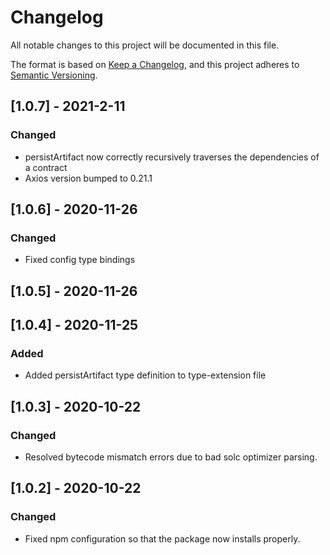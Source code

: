 # Changelog

All notable changes to this project will be documented in this file.

The format is based on [Keep a Changelog](https://keepachangelog.com/en/1.0.0/),
and this project adheres to [Semantic Versioning](https://semver.org/spec/v2.0.0.html).

## [1.0.7] - 2021-2-11

### Changed

- persistArtifact now correctly recursively traverses the dependencies of a contract
- Axios version bumped to 0.21.1

## [1.0.6] - 2020-11-26

### Changed

- Fixed config type bindings

## [1.0.5] - 2020-11-26

## [1.0.4] - 2020-11-25

### Added

- Added persistArtifact type definition to type-extension file

## [1.0.3] - 2020-10-22

### Changed

- Resolved bytecode mismatch errors due to bad solc optimizer parsing.

## [1.0.2] - 2020-10-22

### Changed

- Fixed npm configuration so that the package now installs properly.


